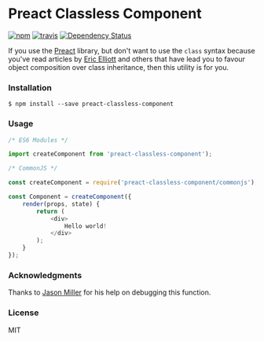 
# Preact Classless Component 
[![npm](https://img.shields.io/npm/v/preact-classless-component.svg)](http://npm.im/preact-classless-component)
[![travis](https://travis-ci.org/ld0rman/preact-classless-component.svg?branch=master)](https://travis-ci.org/ld0rman/preact-classless-component)
[![Dependency Status](https://david-dm.org/ld0rman/preact-classless-component.svg?style=flat)](https://david-dm.org/ld0rman/preact-classless-component)

If you use the [Preact](https://github.com/developit/preact) library, but don't want to use the `class` syntax because you've read articles by [Eric Elliott](https://medium.com/javascript-scene/a-simple-challenge-to-classical-inheritance-fans-e78c2cf5eead#.a3ako7xx9) and others that have lead you to favour object composition over class inheritance, then this utility is for you. 

### Installation

```
$ npm install --save preact-classless-component
```

### Usage

```js
/* ES6 Modules */

import createComponent from 'preact-classless-component');

/* CommonJS */

const createComponent = require('preact-classless-component/commonjs');

const Component = createComponent({
	render(props, state) {
		return (
			<div>
				Hello world!			
			</div>
		);
	}
});

```

### Acknowledgments

Thanks to [Jason Miller](https://github.com/developit) for his help on debugging this function.

### License

MIT 
